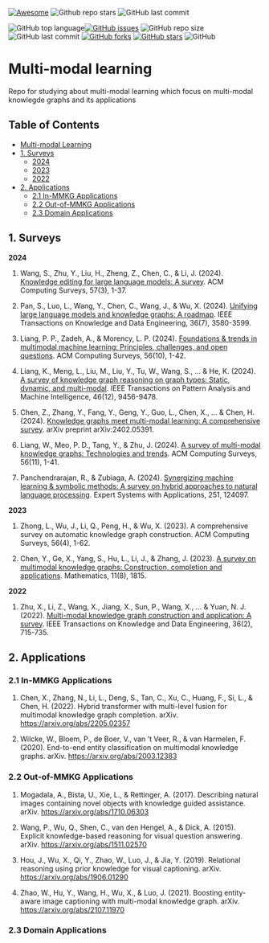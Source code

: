 [![Awesome](https://cdn.rawgit.com/sindresorhus/awesome/d7305f38d29fed78fa85652e3a63e154dd8e8829/media/badge.svg)](https://github.com/sindresorhus/awesome)
![Github repo stars](https://img.shields.io/github/stars/stmrdus/mml)
![GitHub last commit](https://img.shields.io/github/last-commit/stmrdus/mml)

<img alt="GitHub top language" src="https://img.shields.io/github/languages/top/stmrdus/mml"><a href="https://github.com/stmrdus/mml/issues"><img alt="GitHub issues" src="https://img.shields.io/github/issues/stmrdus/mml"></a>
<img alt="GitHub repo size" src="https://img.shields.io/github/repo-size/stmrdus/mml">
<img alt="GitHub last commit" src="https://img.shields.io/github/last-commit/stmrdus/mml">
<a href="https://github.com/stmrdus/mml/network"><img alt="GitHub forks" src="https://img.shields.io/github/forks/stmrdus/mml"></a>
<a href="https://github.com/stmrdus/mml/stargazers"><img alt="GitHub stars" src="https://img.shields.io/github/stars/stmrdus/mml"></a>
<img alt="GitHub" src="https://img.shields.io/github/license/stmrdus/mml">


# Multi-modal learning

Repo for studying about multi-modal learning which focus on multi-modal knowlegde graphs and its applications


## Table of Contents
- [Multi-modal Learning](#multi-modal-learning)
- [1. Surveys](#1-surveys)
  - [2024](#2024)
  - [2023](#2023)
  - [2022](#2022)
- [2. Applications](#2-applications)
  - [2.1 In-MMKG Applications](#21-in-mmkg-applications)
  - [2.2 Out-of-MMKG Applications](#22-out-of-mmkg-applications)
  - [2.3 Domain Applications](#23-domain-applications)


## 1. Surveys


**2024**

1. Wang, S., Zhu, Y., Liu, H., Zheng, Z., Chen, C., & Li, J. (2024). [Knowledge editing for large language models: A survey](https://dl.acm.org/doi/abs/10.1145/3698590). ACM Computing Surveys, 57(3), 1-37.

2. Pan, S., Luo, L., Wang, Y., Chen, C., Wang, J., & Wu, X. (2024). [Unifying large language models and knowledge graphs: A roadmap](https://ieeexplore.ieee.org/abstract/document/10387715/). IEEE Transactions on Knowledge and Data Engineering, 36(7), 3580-3599.

3. Liang, P. P., Zadeh, A., & Morency, L. P. (2024). [Foundations & trends in multimodal machine learning: Principles, challenges, and open questions](https://dl.acm.org/doi/abs/10.1145/3656580). ACM Computing Surveys, 56(10), 1-42.

4. Liang, K., Meng, L., Liu, M., Liu, Y., Tu, W., Wang, S., ... & He, K. (2024). [A survey of knowledge graph reasoning on graph types: Static, dynamic, and multi-modal](https://ieeexplore.ieee.org/abstract/document/10577554/). IEEE Transactions on Pattern Analysis and Machine Intelligence, 46(12), 9456-9478.

5. Chen, Z., Zhang, Y., Fang, Y., Geng, Y., Guo, L., Chen, X., ... & Chen, H. (2024). [Knowledge graphs meet multi-modal learning: A comprehensive survey](https://arxiv.org/abs/2402.05391). arXiv preprint arXiv:2402.05391.

6. Liang, W., Meo, P. D., Tang, Y., & Zhu, J. (2024). [A survey of multi-modal knowledge graphs: Technologies and trends](https://dl.acm.org/doi/abs/10.1145/3656579). ACM Computing Surveys, 56(11), 1-41.

7. Panchendrarajan, R., & Zubiaga, A. (2024). [Synergizing machine learning & symbolic methods: A survey on hybrid approaches to natural language processing](https://www.sciencedirect.com/science/article/pii/S0957417424009631). Expert Systems with Applications, 251, 124097.


**2023**

1. Zhong, L., Wu, J., Li, Q., Peng, H., & Wu, X. (2023). A comprehensive survey on automatic knowledge graph construction. ACM Computing Surveys, 56(4), 1-62.

2. Chen, Y., Ge, X., Yang, S., Hu, L., Li, J., & Zhang, J. (2023). [A survey on multimodal knowledge graphs: Construction, completion and applications](https://www.mdpi.com/2227-7390/11/8/1815). Mathematics, 11(8), 1815.

**2022** 

1. Zhu, X., Li, Z., Wang, X., Jiang, X., Sun, P., Wang, X., ... & Yuan, N. J. (2022). [Multi-modal knowledge graph construction and application: A survey](https://ieeexplore.ieee.org/abstract/document/9961954/). IEEE Transactions on Knowledge and Data Engineering, 36(2), 715-735.


## 2. Applications


### 2.1 In-MMKG Applications

1. Chen, X., Zhang, N., Li, L., Deng, S., Tan, C., Xu, C., Huang, F., Si, L., & Chen, H. (2022). Hybrid transformer with multi-level fusion for multimodal knowledge graph completion. arXiv. https://arxiv.org/abs/2205.02357

2. Wilcke, W., Bloem, P., de Boer, V., van ’t Veer, R., & van Harmelen, F. (2020). End-to-end entity classification on multimodal knowledge graphs. arXiv. https://arxiv.org/abs/2003.12383

### 2.2 Out-of-MMKG Applications

1. Mogadala, A., Bista, U., Xie, L., & Rettinger, A. (2017). Describing natural images containing novel objects with knowledge guided assistance. arXiv. https://arxiv.org/abs/1710.06303

2. Wang, P., Wu, Q., Shen, C., van den Hengel, A., & Dick, A. (2015). Explicit knowledge-based reasoning for visual question answering. arXiv. https://arxiv.org/abs/1511.02570

3. Hou, J., Wu, X., Qi, Y., Zhao, W., Luo, J., & Jia, Y. (2019). Relational reasoning using prior knowledge for visual captioning. arXiv. https://arxiv.org/abs/1906.01290

4. Zhao, W., Hu, Y., Wang, H., Wu, X., & Luo, J. (2021). Boosting entity-aware image captioning with multi-modal knowledge graph. arXiv. https://arxiv.org/abs/2107.11970


### 2.3 Domain Applications


